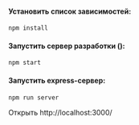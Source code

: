 #### Установить список зависимостей:
```
npm install
```
#### Запустить сервер разработки ():
```
npm start
```
#### Запустить express-сервер:
```
npm run server
```
Открыть http://localhost:3000/
